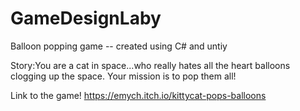 # GameDesignLaby

Balloon popping game -- created using C# and untiy

Story:You are a cat in space...who really hates all the heart balloons clogging up the space. Your mission is to pop them all!
 
 Link to the game!
 https://emych.itch.io/kittycat-pops-balloons
